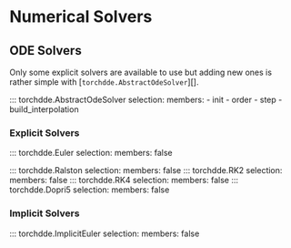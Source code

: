 # Numerical Solvers

## ODE Solvers

Only some explicit solvers are available to use but adding new ones is rather simple with [`torchdde.AbstractOdeSolver`][].

::: torchdde.AbstractOdeSolver
    selection:
        members:
            - init
            - order
            - step
            - build_interpolation

### Explicit Solvers

::: torchdde.Euler
    selection:
        members: false

::: torchdde.Ralston
    selection:
        members: false
::: torchdde.RK2
    selection:
        members: false
::: torchdde.RK4
    selection:
        members: false
::: torchdde.Dopri5
    selection:
        members: false

### Implicit Solvers

::: torchdde.ImplicitEuler
    selection:
        members: false
